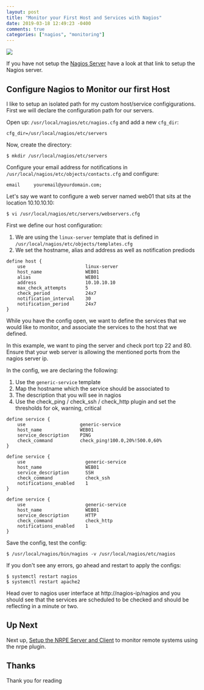 ```yaml
---
layout: post
title: "Monitor your First Host and Services with Nagios"
date: 2019-03-18 12:49:23 -0400
comments: true
categories: ["nagios", "monitoring"]
---
```


![](https://user-images.githubusercontent.com/567298/54547916-65f26680-49af-11e9-8d42-e27c57ef8e2e.png)

If you have not setup the [Nagios Server](https://blog.ruanbekker.com/blog/2019/03/13/how-to-setup-a-nagios-monitoring-server/) have a look at that link to setup the Nagios server.

## Configure Nagios to Monitor our first Host

I like to setup an isolated path for my custom host/service configigurations. First we will declare the configuration path for our servers.

Open up: `/usr/local/nagios/etc/nagios.cfg` and add a new `cfg_dir`:

```
cfg_dir=/usr/local/nagios/etc/servers
```

Now, create the directory:

```
$ mkdir /usr/local/nagios/etc/servers
```

Configure your email address for notifications in `/usr/local/nagios/etc/objects/contacts.cfg` and configure:

```
email     youremail@yourdomain.com;
```

Let's say we want to configure a web server named web01 that sits at the location 10.10.10.10:


```
$ vi /usr/local/nagios/etc/servers/webservers.cfg
```

First we define our host configuration:

1. We are using the `linux-server` template that is defined in `/usr/local/nagios/etc/objects/templates.cfg`
2. We set the hostname, alias and address as well as notification prediods

```
define host {
    use                      linux-server
    host_name                WEB01
    alias                    WEB01
    address                  10.10.10.10
    max_check_attempts       5
    check_period             24x7
    notification_interval    30
    notification_period      24x7
}
```

While you have the config open, we want to define the services that we would like to monitor, and associate the services to the host that we defined.

In this example, we want to ping the server and check port tcp 22 and 80. Ensure that your web server is allowing the mentioned ports from the nagios server ip.

In the config, we are declaring the following:

1. Use the `generic-service` template
2. Map the hostname which the service should be associated to
3. The description that you will see in nagios
4. Use the check_ping / check_ssh / check_http plugin and set the thresholds for ok, warning, critical

```
define service {
    use                    generic-service
    host_name              WEB01
    service_description    PING
    check_command          check_ping!100.0,20%!500.0,60%
}

define service {
    use                      generic-service
    host_name                WEB01
    service_description      SSH
    check_command            check_ssh
    notifications_enabled    1
}

define service {
    use                      generic-service
    host_name                WEB01
    service_description      HTTP
    check_command            check_http
    notifications_enabled    1
}
```

Save the config, test the config:

```
$ /usr/local/nagios/bin/nagios -v /usr/local/nagios/etc/nagios
```

If you don't see any errors, go ahead and restart to apply the configs:

```
$ systemctl restart nagios
$ systemctl restart apache2
```

Head over to nagios user interface at http://nagios-ip/nagios and you should see that the services are scheduled to be checked and should be reflecting in a minute or two.

## Up Next

Next up, [Setup the NRPE Server and Client](https://blog.ruanbekker.com/blog/2019/03/18/setup-nrpe-client-and-server-for-monitoring-remote-services-in-nagios/) to monitor remote systems using the nrpe plugin.

## Thanks

Thank you for reading
